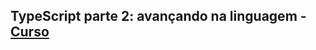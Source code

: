 ## TypeScript parte 2: avançando na linguagem - [Curso](https://www.alura.com.br/curso-online-typescript-avancando-linguagem)